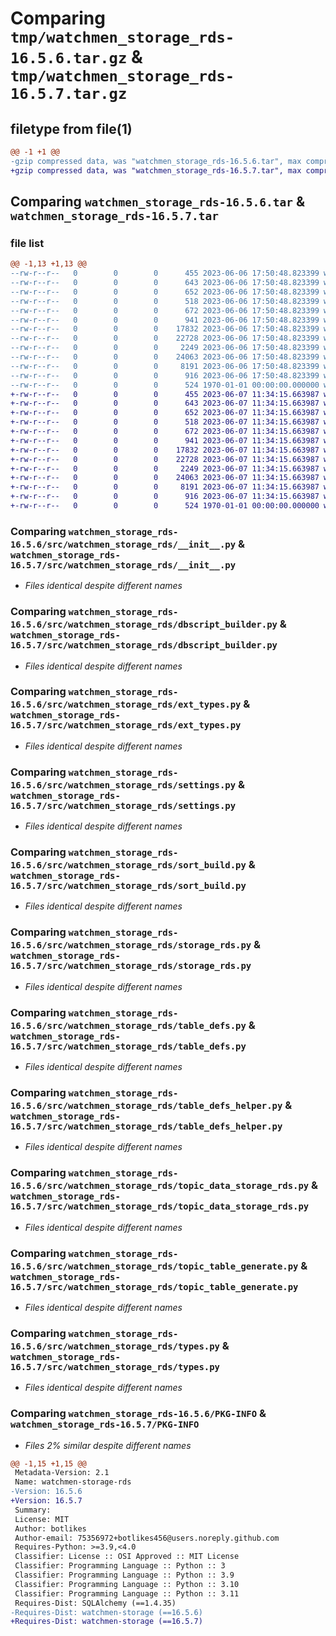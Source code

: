 # Comparing `tmp/watchmen_storage_rds-16.5.6.tar.gz` & `tmp/watchmen_storage_rds-16.5.7.tar.gz`

## filetype from file(1)

```diff
@@ -1 +1 @@
-gzip compressed data, was "watchmen_storage_rds-16.5.6.tar", max compression
+gzip compressed data, was "watchmen_storage_rds-16.5.7.tar", max compression
```

## Comparing `watchmen_storage_rds-16.5.6.tar` & `watchmen_storage_rds-16.5.7.tar`

### file list

```diff
@@ -1,13 +1,13 @@
--rw-r--r--   0        0        0      455 2023-06-06 17:50:48.823399 watchmen_storage_rds-16.5.6/pyproject.toml
--rw-r--r--   0        0        0      643 2023-06-06 17:50:48.823399 watchmen_storage_rds-16.5.6/src/watchmen_storage_rds/__init__.py
--rw-r--r--   0        0        0      652 2023-06-06 17:50:48.823399 watchmen_storage_rds-16.5.6/src/watchmen_storage_rds/dbscript_builder.py
--rw-r--r--   0        0        0      518 2023-06-06 17:50:48.823399 watchmen_storage_rds-16.5.6/src/watchmen_storage_rds/ext_types.py
--rw-r--r--   0        0        0      672 2023-06-06 17:50:48.823399 watchmen_storage_rds-16.5.6/src/watchmen_storage_rds/settings.py
--rw-r--r--   0        0        0      941 2023-06-06 17:50:48.823399 watchmen_storage_rds-16.5.6/src/watchmen_storage_rds/sort_build.py
--rw-r--r--   0        0        0    17832 2023-06-06 17:50:48.823399 watchmen_storage_rds-16.5.6/src/watchmen_storage_rds/storage_rds.py
--rw-r--r--   0        0        0    22728 2023-06-06 17:50:48.823399 watchmen_storage_rds-16.5.6/src/watchmen_storage_rds/table_defs.py
--rw-r--r--   0        0        0     2249 2023-06-06 17:50:48.823399 watchmen_storage_rds-16.5.6/src/watchmen_storage_rds/table_defs_helper.py
--rw-r--r--   0        0        0    24063 2023-06-06 17:50:48.823399 watchmen_storage_rds-16.5.6/src/watchmen_storage_rds/topic_data_storage_rds.py
--rw-r--r--   0        0        0     8191 2023-06-06 17:50:48.823399 watchmen_storage_rds-16.5.6/src/watchmen_storage_rds/topic_table_generate.py
--rw-r--r--   0        0        0      916 2023-06-06 17:50:48.823399 watchmen_storage_rds-16.5.6/src/watchmen_storage_rds/types.py
--rw-r--r--   0        0        0      524 1970-01-01 00:00:00.000000 watchmen_storage_rds-16.5.6/PKG-INFO
+-rw-r--r--   0        0        0      455 2023-06-07 11:34:15.663987 watchmen_storage_rds-16.5.7/pyproject.toml
+-rw-r--r--   0        0        0      643 2023-06-07 11:34:15.663987 watchmen_storage_rds-16.5.7/src/watchmen_storage_rds/__init__.py
+-rw-r--r--   0        0        0      652 2023-06-07 11:34:15.663987 watchmen_storage_rds-16.5.7/src/watchmen_storage_rds/dbscript_builder.py
+-rw-r--r--   0        0        0      518 2023-06-07 11:34:15.663987 watchmen_storage_rds-16.5.7/src/watchmen_storage_rds/ext_types.py
+-rw-r--r--   0        0        0      672 2023-06-07 11:34:15.663987 watchmen_storage_rds-16.5.7/src/watchmen_storage_rds/settings.py
+-rw-r--r--   0        0        0      941 2023-06-07 11:34:15.663987 watchmen_storage_rds-16.5.7/src/watchmen_storage_rds/sort_build.py
+-rw-r--r--   0        0        0    17832 2023-06-07 11:34:15.663987 watchmen_storage_rds-16.5.7/src/watchmen_storage_rds/storage_rds.py
+-rw-r--r--   0        0        0    22728 2023-06-07 11:34:15.663987 watchmen_storage_rds-16.5.7/src/watchmen_storage_rds/table_defs.py
+-rw-r--r--   0        0        0     2249 2023-06-07 11:34:15.663987 watchmen_storage_rds-16.5.7/src/watchmen_storage_rds/table_defs_helper.py
+-rw-r--r--   0        0        0    24063 2023-06-07 11:34:15.663987 watchmen_storage_rds-16.5.7/src/watchmen_storage_rds/topic_data_storage_rds.py
+-rw-r--r--   0        0        0     8191 2023-06-07 11:34:15.663987 watchmen_storage_rds-16.5.7/src/watchmen_storage_rds/topic_table_generate.py
+-rw-r--r--   0        0        0      916 2023-06-07 11:34:15.663987 watchmen_storage_rds-16.5.7/src/watchmen_storage_rds/types.py
+-rw-r--r--   0        0        0      524 1970-01-01 00:00:00.000000 watchmen_storage_rds-16.5.7/PKG-INFO
```

### Comparing `watchmen_storage_rds-16.5.6/src/watchmen_storage_rds/__init__.py` & `watchmen_storage_rds-16.5.7/src/watchmen_storage_rds/__init__.py`

 * *Files identical despite different names*

### Comparing `watchmen_storage_rds-16.5.6/src/watchmen_storage_rds/dbscript_builder.py` & `watchmen_storage_rds-16.5.7/src/watchmen_storage_rds/dbscript_builder.py`

 * *Files identical despite different names*

### Comparing `watchmen_storage_rds-16.5.6/src/watchmen_storage_rds/ext_types.py` & `watchmen_storage_rds-16.5.7/src/watchmen_storage_rds/ext_types.py`

 * *Files identical despite different names*

### Comparing `watchmen_storage_rds-16.5.6/src/watchmen_storage_rds/settings.py` & `watchmen_storage_rds-16.5.7/src/watchmen_storage_rds/settings.py`

 * *Files identical despite different names*

### Comparing `watchmen_storage_rds-16.5.6/src/watchmen_storage_rds/sort_build.py` & `watchmen_storage_rds-16.5.7/src/watchmen_storage_rds/sort_build.py`

 * *Files identical despite different names*

### Comparing `watchmen_storage_rds-16.5.6/src/watchmen_storage_rds/storage_rds.py` & `watchmen_storage_rds-16.5.7/src/watchmen_storage_rds/storage_rds.py`

 * *Files identical despite different names*

### Comparing `watchmen_storage_rds-16.5.6/src/watchmen_storage_rds/table_defs.py` & `watchmen_storage_rds-16.5.7/src/watchmen_storage_rds/table_defs.py`

 * *Files identical despite different names*

### Comparing `watchmen_storage_rds-16.5.6/src/watchmen_storage_rds/table_defs_helper.py` & `watchmen_storage_rds-16.5.7/src/watchmen_storage_rds/table_defs_helper.py`

 * *Files identical despite different names*

### Comparing `watchmen_storage_rds-16.5.6/src/watchmen_storage_rds/topic_data_storage_rds.py` & `watchmen_storage_rds-16.5.7/src/watchmen_storage_rds/topic_data_storage_rds.py`

 * *Files identical despite different names*

### Comparing `watchmen_storage_rds-16.5.6/src/watchmen_storage_rds/topic_table_generate.py` & `watchmen_storage_rds-16.5.7/src/watchmen_storage_rds/topic_table_generate.py`

 * *Files identical despite different names*

### Comparing `watchmen_storage_rds-16.5.6/src/watchmen_storage_rds/types.py` & `watchmen_storage_rds-16.5.7/src/watchmen_storage_rds/types.py`

 * *Files identical despite different names*

### Comparing `watchmen_storage_rds-16.5.6/PKG-INFO` & `watchmen_storage_rds-16.5.7/PKG-INFO`

 * *Files 2% similar despite different names*

```diff
@@ -1,15 +1,15 @@
 Metadata-Version: 2.1
 Name: watchmen-storage-rds
-Version: 16.5.6
+Version: 16.5.7
 Summary: 
 License: MIT
 Author: botlikes
 Author-email: 75356972+botlikes456@users.noreply.github.com
 Requires-Python: >=3.9,<4.0
 Classifier: License :: OSI Approved :: MIT License
 Classifier: Programming Language :: Python :: 3
 Classifier: Programming Language :: Python :: 3.9
 Classifier: Programming Language :: Python :: 3.10
 Classifier: Programming Language :: Python :: 3.11
 Requires-Dist: SQLAlchemy (==1.4.35)
-Requires-Dist: watchmen-storage (==16.5.6)
+Requires-Dist: watchmen-storage (==16.5.7)
```

